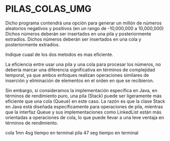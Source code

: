 # PILAS_COLAS_UMG
Dicho programa contendrá una opción para generar un millón de números aleatorios negativos y positivos (en un rango de -10,000,000 a 10,000,000)
Dichos números deberán ser insertados en una pila y posteriormente extradíos.
Dichos números deberán ser insertados en una cola y posteriormente extradíos.

Indique cuaal de los dos metodos es mas eficiente.

La eficiencia entre usar una pila y una cola para procesar los números, no debería marcar una diferencia significativa en términos de complejidad temporal, ya que ambos enfoques realizan operaciones similares de inserción y eliminación de elementos en el orden en que se recibieron.

Sin embargo, si consideramos la implementación específica en Java, en términos de rendimiento puro, una pila (Stack) puede ser ligeramente más eficiente que una cola (Queue) en este caso. La razón es que la clase Stack en Java está diseñada específicamente para operaciones de pila, mientras que la interfaz Queue y sus implementaciones como LinkedList están más orientadas a operaciones de cola, lo que puede llevar a una leve ventaja en términos de rendimiento.

cola 1mn 4sg tiempo en terminal
pila 47 seg  tiempo en terminal


